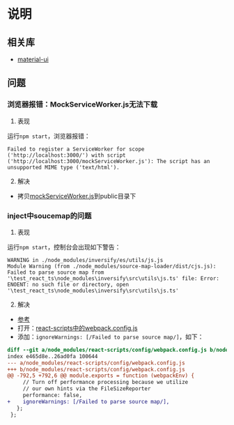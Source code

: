# 说明

## 相关库

* [material-ui](https://mui.com/material-ui/getting-started/usage/)

## 问题

### 浏览器报错：MockServiceWorker.js无法下载

1. 表现

运行`npm start`，浏览器报错：

`Failed to register a ServiceWorker for scope ('http://localhost:3000/') with script ('http://localhost:3000/mockServiceWorker.js'): The script has an unsupported MIME type ('text/html').`

2. 解决

* 拷贝[mockServiceWorker.js](./node_modules/msw/lib/mockServiceWorker.js)到public目录下

### inject中soucemap的问题

1. 表现

运行`npm start`，控制台会出现如下警告：

``` log
WARNING in ./node_modules/inversify/es/utils/js.js
Module Warning (from ./node_modules/source-map-loader/dist/cjs.js):
Failed to parse source map from '\test_react_ts\node_modules\inversify\src\utils\js.ts' file: Error: ENOENT: no such file or directory, open '\test_react_ts\node_modules\inversify\src\utils\js.ts'
```

2. 解决

* [参考](https://github.com/inversify/InversifyJS/issues/1408)
* 打开：[react-scripts中的webpack.config.js](./node_modules/react-scripts/config/webpack.config.js)
* 添加：`ignoreWarnings: [/Failed to parse source map/]`，如下：

``` diff
diff --git a/node_modules/react-scripts/config/webpack.config.js b/node_modules/react-scripts/config/webpack.config.js
index e465d8e..26ad0fa 100644
--- a/node_modules/react-scripts/config/webpack.config.js
+++ b/node_modules/react-scripts/config/webpack.config.js
@@ -792,5 +792,6 @@ module.exports = function (webpackEnv) {
     // Turn off performance processing because we utilize
     // our own hints via the FileSizeReporter
     performance: false,
+    ignoreWarnings: [/Failed to parse source map/],
   };
 };
```
